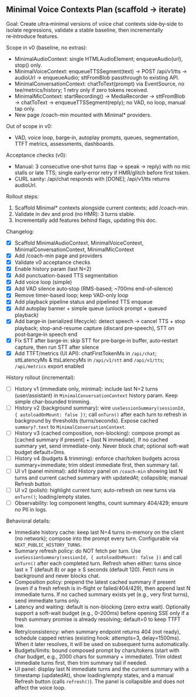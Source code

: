 ## Minimal Voice Contexts Plan (scaffold → iterate)

Goal: Create ultra‑minimal versions of voice chat contexts side‑by‑side to isolate regressions, validate a stable baseline, then incrementally re‑introduce features.

Scope in v0 (baseline, no extras):
- MinimalAudioContext: single HTMLAudioElement; enqueueAudio(url), stop() only.
- MinimalVoiceContext: enqueueTTSSegment(text) → POST /api/v1/tts → audioUrl → enqueueAudio; sttFromBlob passthrough to existing API.
- MinimalConversationContext: chatToText(prompt) via EventSource, no tee/metrics/history; 1 retry only if zero tokens received.
- MinimalMicContext: startRecording() → MediaRecorder → sttFromBlob → chatToText → enqueueTTSSegment(reply); no VAD, no loop, manual tap only.
- New page /coach-min mounted with Minimal* providers.

Out of scope in v0:
- VAD, voice loop, barge‑in, autoplay prompts, queues, segmentation, TTFT metrics, assessments, dashboards.

Acceptance checks (v0):
- Manual: 3 consecutive one‑shot turns (tap → speak → reply) with no mic stalls or late TTS; single early‑error retry if HMR/glitch before first token.
- CURL sanity: /api/chat responds with [DONE]; /api/v1/tts returns audioUrl.

Rollout steps:
1) Scaffold Minimal* contexts alongside current contexts; add /coach-min.
2) Validate in dev and prod (no HMR): 3 turns stable.
3) Incrementally add features behind flags, updating this doc.

Changelog:
- [x] Scaffold MinimalAudioContext, MinimalVoiceContext, MinimalConversationContext, MinimalMicContext
- [x] Add /coach-min page and providers
- [x] Validate v0 acceptance checks
- [x] Enable history param (last N=2)
- [x] Add punctuation-based TTS segmentation
- [x] Add voice loop (simple)
- [x] Add VAD silence auto‑stop (RMS-based; ~700ms end-of-silence)
- [x] Remove timer-based loop; keep VAD-only loop
- [x] Add playback pipeline status and pipelined TTS enqueue
- [x] Add autoplay banner + simple queue (unlock prompt + queued playback)
- [x] Add barge‑in (serialized lifecycle): detect speech → cancel TTS + stop playback; stop-and-resume capture (discard pre‑speech), STT on post‑barge‑in speech end
- [x] Fix STT after barge‑in: skip STT for pre‑barge‑in buffer, auto‑restart capture, then run STT after silence
- [x] Add TTFT/metrics (UI API): chatFirstTokenMs in `/api/chat`; sttLatencyMs & ttsLatencyMs in `/api/v1/stt` and `/api/v1/tts`; `/api/metrics` export enabled

History rollout (incremental):
- [ ] History v1 (immediate only, minimal): include last N=2 turns (user/assistant) in `MinimalConversationContext` history param. Keep simple char-bounded trimming.
- [ ] History v2 (background summary): wire `useSessionSummary(sessionId, { autoloadOnMount: false })`; call `onTurn()` after each turn to refresh in background by thresholds (turns/seconds). Expose cached `summary?.text` to `MinimalConversationContext`.
- [ ] History v3 (cached composition, non-blocking): compose prompt as [cached summary if present] + [last N immediate]. If no cached summary yet, send immediate-only. Never block chat; optional soft-wait budget default=0ms.
- [ ] History v4 (budgets & trimming): enforce char/token budgets across summary+immediate; trim oldest immediate first, then summary tail.
- [ ] UI v1 (panel minimal): add History panel on `/coach-min` showing last N turns and current cached summary with updatedAt; collapsible; manual Refresh button.
- [ ] UI v2 (polish): highlight current turn; auto-refresh on new turns via `onTurn()`; loading/empty states.
- [ ] Observability: log component lengths, count summary 404/429; ensure no PII in logs.

Behavioral details:
- Immediate history cache: keep last N=4 turns in-memory on the client (no network); compose into the prompt every turn. Configurable via `NEXT_PUBLIC_HISTORY_TURNS`.
- Summary refresh policy: do NOT fetch per turn. Use `useSessionSummary(sessionId, { autoloadOnMount: false })` and call `onTurn()` after each completed turn. Refresh when either: turns since last ≥ T (default 8) or age ≥ S seconds (default 120). Fetch runs in background and never blocks chat.
- Composition policy: prepend the latest cached summary if present (even if a fresh refresh is in-flight or failed/404/429), then append last N immediate turns. If no cached summary exists yet (e.g., very first turns), send immediate turns only.
- Latency and waiting: default is non-blocking (zero extra wait). Optionally support a soft-wait budget (e.g., 0–200ms) before opening SSE only if a fresh summary promise is already resolving; default=0 to keep TTFT low.
- Retry/consistency: when summary endpoint returns 404 (not ready), schedule capped retries (existing hook: attempts=3, delay=1500ms). When it later resolves, it will be used on subsequent turns automatically.
- Budgets/limits: bound composed prompt by chars/tokens (start with char budget, e.g., 2000 chars for summary + immediate). Trim oldest immediate turns first, then trim summary tail if needed.
- UI panel: display last N immediate turns and the current summary with a timestamp (updatedAt), show loading/empty states, and a manual Refresh button (calls `refresh()`). The panel is collapsible and does not affect the voice loop.